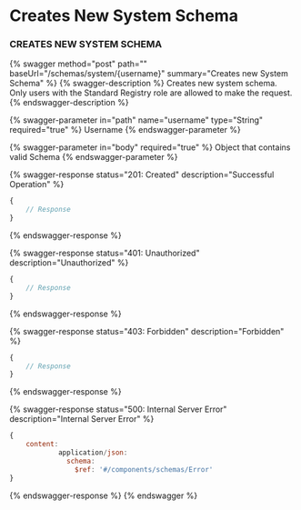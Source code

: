 # Creates New System Schema

### CREATES NEW SYSTEM SCHEMA

{% swagger method="post" path="" baseUrl="/schemas/system/{username}" summary="Creates new System Schema" %}
{% swagger-description %}
Creates new system schema. Only users with the Standard Registry role are allowed to make the request.
{% endswagger-description %}

{% swagger-parameter in="path" name="username" type="String" required="true" %}
Username
{% endswagger-parameter %}

{% swagger-parameter in="body" required="true" %}
Object that contains valid Schema
{% endswagger-parameter %}

{% swagger-response status="201: Created" description="Successful Operation" %}
```javascript
{
    // Response
}
```
{% endswagger-response %}

{% swagger-response status="401: Unauthorized" description="Unauthorized" %}
```javascript
{
    // Response
}
```
{% endswagger-response %}

{% swagger-response status="403: Forbidden" description="Forbidden" %}
```javascript
{
    // Response
}
```
{% endswagger-response %}

{% swagger-response status="500: Internal Server Error" description="Internal Server Error" %}
```javascript
{
    content:
            application/json:
              schema:
                $ref: '#/components/schemas/Error'
}
```
{% endswagger-response %}
{% endswagger %}
